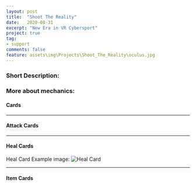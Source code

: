 ```yaml
---
layout: post
title:  "Shoot The Reality"
date:   2020-08-31
excerpt: "New Era in VR Cybersport"
project: true
tag: 
- support
comments: false
feature: assets\img\Projects\Shoot_The_Reality\oculus.jpg
---
```


### Short Description:




### More about mechanics:



#### Cards


---

#### Attack Cards



---

#### Heal Cards

Heal Card Example image:
![Heal Card]({{site.url}}/assets/img/Projects/Wild_Card/heal_card_example.png)   

---

#### Item Cards
